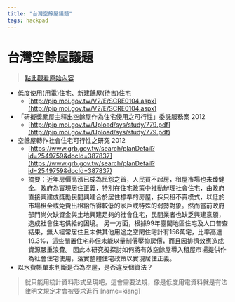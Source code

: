 ```yaml
---
title: "台灣空餘屋議題"
tags: hackpad
---
```


# 台灣空餘屋議題

> [點此觀看原始內容](https://g0v.hackpad.tw/xMXb4BUm1Sg)


- 低度使用(用電)住宅、新建餘屋(待售)住宅
    - [http://pip.moi.gov.tw/V2/E/SCRE0104.aspx](http://pip.moi.gov.tw/V2/E/SCRE0104.aspx)
- 「研擬獎勵屋主釋出空餘屋作為住宅使用之可行性」委託服務案 2012
    - [http://pip.moi.gov.tw/Upload/sys/study/779.pdf](http://pip.moi.gov.tw/Upload/sys/study/779.pdf)
- 空餘屋轉作社會住宅可行性之研究 2012
    - [https://www.grb.gov.tw/search/planDetail?id=2549759&docId=387837](https://www.grb.gov.tw/search/planDetail?id=2549759&docId=387837)
    - 摘要：近年房價高漲已成為民怨之首，人民買不起房，租屋市場也未臻健全。政府為實現居住正義，特別在住宅政策中推動辦理社會住宅，由政府直接興建或獎勵民間興建合於居住標準的房屋，採只租不賣模式，以低於市場租金或免費出租給所得較低的家戶或特殊的弱勢對象。然而當前政府部門尚欠缺資金與土地興建足夠的社會住宅，民間業者也缺乏興建意願，造成社會住宅供給的困境。 另一方面，根據99年臺閩地區住宅及人口普查結果，無人經常居住且未供其他用途之空閑住宅計有156萬宅，比率高達19.3%，這些閒置住宅非但未能以量制價壓抑房價，而且因排擠效應造成資源嚴重浪費。 因此本研究擬探討如何將有效空餘屋導入租屋市場提供作為社會住宅使用，落實整體住宅政策以實現居住正義。
- 以水費帳單來判斷是否為空屋，是否違反個資法？
> 就只能用統計資料形式呈現吧，這會需要法規，像是低度用電資料就是有法律明文規定才會被要求進行
> [name=kiang]


